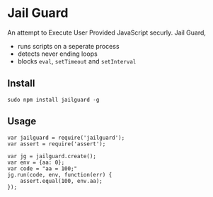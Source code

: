 Jail Guard
==========

An attempt to Execute User Provided JavaScript securly. Jail Guard,

* runs scripts on a seperate process
* detects never ending loops
* blocks `eval`, `setTimeout` and `setInterval`

Install
-------
	sudo npm install jailguard -g


Usage
-----

	var jailguard = require('jailguard');
	var assert = require('assert');
	
	var jg = jailguard.create();
	var env = {aa: 0};
	var code = "aa = 100;"
	jg.run(code, env, function(err) {
		assert.equal(100, env.aa);
	});
